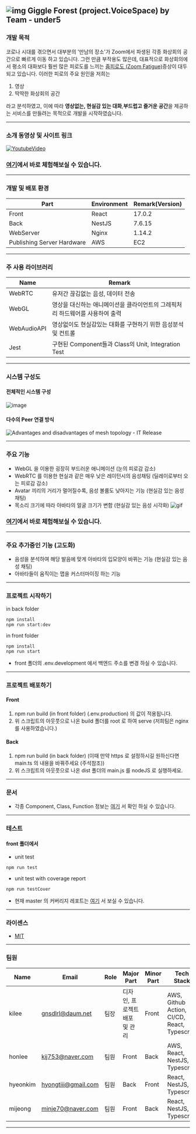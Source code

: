 ## ![img](https://user-images.githubusercontent.com/35288028/131969010-2f6197cc-2bd6-409e-b1f7-f23ccb77881a.png) Giggle Forest (project.VoiceSpace) by Team - under5

### 개발 목적

코로나 시대를 겪으면서 대부분의 '만남의 장소'가 Zoom에서 파생된 각종 화상회의 공간으로 빠르게 이동 하고 있습니다. 그런 만큼 부작용도 많은데, 대표적으로 화상회의에서 평소의 대화보다 훨씬 많은 피로도를 느끼는 [줌피로도 (Zoom Fatigue)](https://en.wikipedia.org/wiki/Zoom_fatigue)증상이 대두 되고 있습니다. 이러한 피로의 주요 원인을 저희는

1. 영상
2. 딱딱한 화상회의 공간

라고 분석하였고, 이에 따라 **영상없는, 현실감 있는 대화**,**부드럽고 즐거운 공간**을 제공하는 서비스를 만들려는 목적으로 개발을 시작하였습니다.

---

### 소개 동영상 및 사이트 링크

[![YoutubeVideo](https://img.youtube.com/vi/Tdtk7nvgxqo/maxresdefault.jpg)](https://youtu.be/Tdtk7nvgxqo)

### [**여기**](https://giggleforest.com)에서 바로 체험해보실 수 있습니다.

---

### 개발 및 배포 환경

| Part                       | Environment | Remark(Version) |
| -------------------------- | ----------- | --------------- |
| Front                      | React       | 17.0.2          |
| Back                       | NestJS      | 7.6.15          |
| WebServer                  | Nginx       | 1.14.2          |
| Publishing Server Hardware | AWS         | EC2             |

---

### 주 사용 라이브러리

| Name        | Remark                                                                        |
| ----------- | ----------------------------------------------------------------------------- |
| WebRTC      | 유저간 끊김없는 음성, 데이터 전송                                             |
| WebGL       | 영상을 대신하는 애니메이션을 클라이언트의 그레픽처리 하드웨어를 사용하여 출력 |
| WebAudioAPI | 영상없이도 현실감있는 대화를 구현하기 위한 음성분석 및 컨트롤                 |
| Jest        | 구현된 Component들과 Class의 Unit, Integration Test                           |

---

### 시스템 구성도

#### 전체적인 시스템 구성

![image](https://user-images.githubusercontent.com/74593890/131950983-cf735bf4-3a74-4074-bf3d-1bf79e3fc6cd.png)

#### 다수의 Peer 연결 방식

![Advantages and disadvantages of mesh topology - IT Release](https://www.itrelease.com/wp-content/uploads/2021/06/Full-Mesh-Topology-1024x640.jpg)

---

### 주요 기능

- WebGL 을 이용한 굉장히 부드러운 애니메이션 (눈의 피로감 감소)
- WebRTC 를 이용한 현실과 같은 매우 낮은 레이턴시의 음성채팅 (딜레이로부터 오는 피로감 감소)
- Avatar 끼리의 거리가 멀어질수록, 음성 볼륨도 낮아지는 기능 (현실감 있는 음성 채팅)
- 목소리 크기에 따라 아바타의 얼굴 크기가 변함 (현실감 있는 음성 시각화)
  ![gif](https://user-images.githubusercontent.com/74593890/131952354-8176e60f-da09-4b66-9d6a-1356eb40a7d6.gif)

### [**여기**](https://giggleforest.com)에서 바로 체험해보실 수 있습니다.

---

### 주요 추가중인 기능 (고도화)

- 음성을 분석하여 해당 발음에 맞게 아바타의 입모양이 바뀌는 기능 (현실감 있는 음성 채팅)
- 아바타들이 움직이는 맵을 커스터마이징 하는 기능

---

### 프로젝트 시작하기

in back folder

```
npm install
npm run start:dev
```

in front folder

```
npm install
npm run start
```

- front 폴더의 .env.development 에서 백엔드 주소를 변경 하실 수 있습니다.

---

### 프로젝트 배포하기

#### Front

1. npm run build (in front folder) (.env.production) 의 값이 적용됩니다.
2. 위 스크립트의 아웃풋으로 나온 build 폴더를 root 로 하여 serve (저희팀은 nginx 를 사용하였습니다.)

#### Back

1. npm run build (in back folder) (이때 만약 https 로 설정하시길 원하신다면 main.ts 의 내용을 바꿔주세요 (주석참조))
2. 위 스크립트의 아웃풋으로 나온 dist 폴더의 main.js 를 nodeJS 로 실행하세요.

---

### 문서

- 각종 Component, Class, Function 정보는 [여기](https://voicespaceunder5.github.io/VoiceSpaceDocs/docs/) 서 확인 하실 수 있습니다.

---

### 테스트

#### front 폴더에서
- unit test
```
npm run test
```

- unit test with coverage report
```
npm run testCover
```

- 현재 master 의 커버리지 레포트는 [여기](https://voicespaceunder5.github.io/VoiceSpaceDocs/lcov-report/) 서 보실 수 있습니다.

---

### 라이센스

- [MIT](https://github.com/VoiceSpaceUnder5/VoiceSpace/blob/master/LICENSE)

---

### 팀원

| Name     | Email                                       | Role | Major Part                    | Minor Part | Tech Stack                                   |
| -------- | ------------------------------------------- | ---- | ----------------------------- | ---------- | -------------------------------------------- |
| kilee    | [gnsdlrl@daum.net](mailto:gnsdlrl@daum.net) | 팀장 | 디자인, 프로젝트 배포 및 관리 | Front      | AWS, Github Action, CI/CD, React, Typescript |
| honlee   | kij753@naver.com                            | 팀원 | Front                         | Back       | AWS, React, NestJS, Typescript               |
| hyeonkim | hyongtiii@gmail.com                         | 팀원 | Back                          | Front      | React, NestJS, Typescript                    |
| mijeong  | minje70@naver.com                           | 팀원 | Front                         | Back       | React, NestJS, Typescript                    |

---
